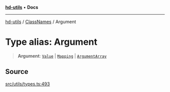 [**hd-utils**](../../../README.md) • **Docs**

***

[hd-utils](../../../globals.md) / [ClassNames](../README.md) / Argument

# Type alias: Argument

> **Argument**: [`Value`](Value.md) \| [`Mapping`](Mapping.md) \| [`ArgumentArray`](../interfaces/ArgumentArray.md)

## Source

[src/utils/types.ts:493](https://github.com/AhmadHddad/h-utils/blob/8e9e542f98b1a43a336ce585dc8666b21b0e894d/src/utils/types.ts#L493)
